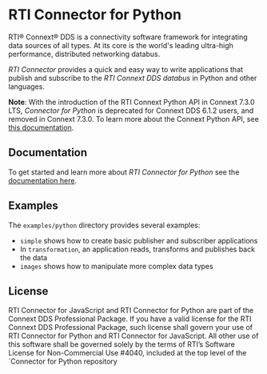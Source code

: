 
RTI Connector for Python
========================

RTI® Connext® DDS is a connectivity software framework for integrating data
sources of all types. At its core is the world's leading ultra-high performance,
distributed networking databus.

*RTI Connector* provides a quick and easy way to write applications that
publish and subscribe to the *RTI Connext DDS databus* in Python and other
languages.

**Note**: With the introduction of the RTI Connext Python API in Connext 7.3.0 LTS, 
*Connector for Python* is deprecated for Connext DDS 6.1.2 users, 
and removed in Connext 7.3.0. To learn more about the Connext Python API, see
[this documentation](https://community.rti.com/static/documentation/connext-dds/7.3.0/doc/api/connext_dds/api_python/index.html).  

## Documentation

To get started and learn more about *RTI Connector for Python* see the
[documentation here](https://community.rti.com/static/documentation/connector/current/api/python/index.html).

## Examples

The `examples/python` directory provides several examples:

* `simple` shows how to create basic publisher and subscriber applications
* In `transformation`, an application reads, transforms and publishes back the data
* `images` shows how to manipulate more complex data types

## License
RTI Connector for JavaScript and RTI Connector for Python are part of the Connext
DDS Professional Package. If you have a valid license for the RTI Connext DDS
Professional Package, such license shall govern your use of RTI Connector for
Python and RTI Connector for JavaScript. All other use of this software shall
be governed solely by the terms of RTI’s Software License for Non-Commercial
Use #4040, included at the top level of the `Connector for Python repository